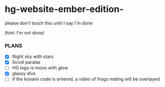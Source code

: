 # hg-website-ember-edition-
please don't touch this until I say I'm done

(hint: I'm not done)


### PLANS

- [X] Night sky with stars
- [X] Scroll paralax
- [ ] HG logo is moon with glow
- [X] glassy divs
- [ ] if the konami code is entered, a video of frogs mating will be overlayed
